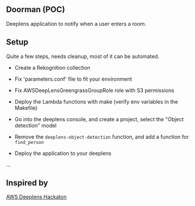 Doorman (POC)
-------
Deeplens application to notify when a user enters a room.


Setup
-----
Quite a few steps, needs cleanup, most of it can be automated.

- Create a Rekognition collection
- Fix 'parameters.conf' file to fit your environment
- Fix AWSDeepLensGreengrassGroupRole role with S3 permissions

- Deploy the Lambda functions with make (verify env variables in the Makefile)

- Go into the deeplens console, and create a project, select the "Object detection" model
- Remove the `deeplens-object-detection` function, and add a function for `find_person`
- Deploy the application to your deeplens

...

Inspired by
-----
 [AWS Deeplens Hackaton](https://devpost.com/software/doorman-a1oh0e)

